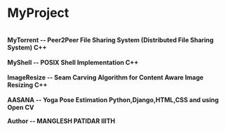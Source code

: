 # MyProject
<b>
<br>  MyTorrent -- Peer2Peer File Sharing System (Distributed File Sharing System) C++ </br>
<br>  MyShell -- POSIX Shell Implementation C++ </br>
<br>  ImageResize -- Seam Carving Algorithm for Content Aware Image Resizing C++ </br>
<br>  AASANA -- Yoga Pose Estimation Python,Django,HTML,CSS and using Open CV </br> 

<b>

Author -- MANGLESH PATIDAR IIITH